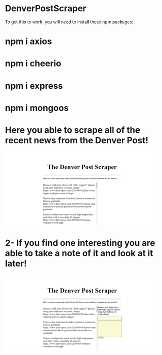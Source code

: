 # DenverPostScraper
To get this to work, you will need to install these npm packages:
# npm i axios
# npm i cheerio
# npm i express
# npm i mongoos


# Here you able to scrape all of the recent news from the Denver Post!
![](./public/assets/images/Denver-Scraper.png)

# 2- If you find one interesting you are able to take a note of it and look at it later!
![](./public/assets/images/Note.png)
